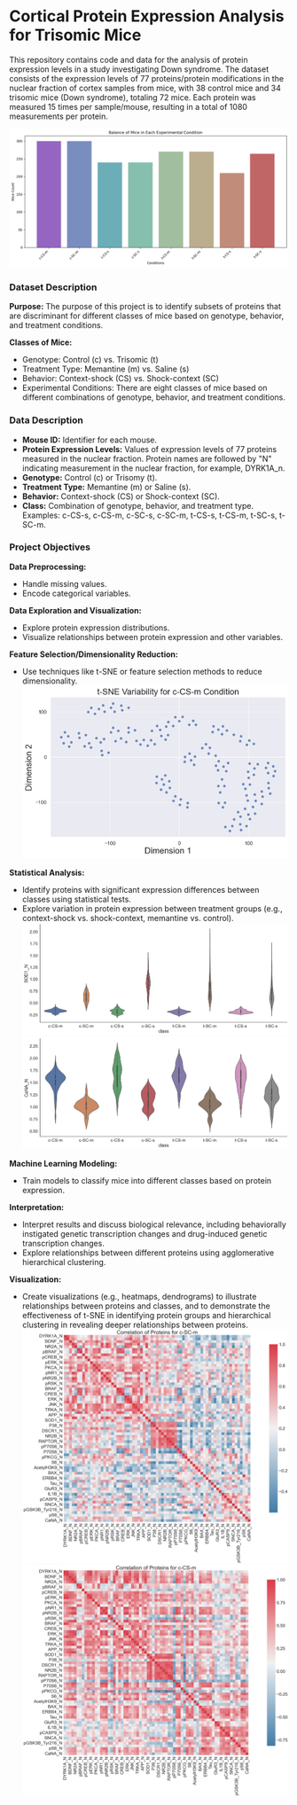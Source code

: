 # Cortical Protein Expression Analysis for Trisomic Mice
This repository contains code and data for the analysis of protein expression levels in a study investigating Down syndrome. The dataset consists of the expression levels of 77 proteins/protein modifications in the nuclear fraction of cortex samples from mice, with 38 control mice and 34 trisomic mice (Down syndrome), totaling 72 mice. Each protein was measured 15 times per sample/mouse, resulting in a total of 1080 measurements per protein.

![mice_spread](https://github.com/jacobserfaty/cortical_protein_expression/blob/main/cortical_plots/mice_spread.png)

### Dataset Description
**Purpose:** The purpose of this project is to identify subsets of proteins that are discriminant for different classes of mice based on genotype, behavior, and treatment conditions.

**Classes of Mice:**
- Genotype: Control (c) vs. Trisomic (t)
- Treatment Type: Memantine (m) vs. Saline (s)
- Behavior: Context-shock (CS) vs. Shock-context (SC)
- Experimental Conditions: There are eight classes of mice based on different combinations of genotype, behavior, and treatment conditions.

### Data Description
- **Mouse ID:** Identifier for each mouse.
- **Protein Expression Levels:** Values of expression levels of 77 proteins measured in the nuclear fraction. Protein names are followed by "N" indicating measurement in the nuclear fraction, for example, DYRK1A_n.
- **Genotype:** Control (c) or Trisomy (t).
- **Treatment Type:** Memantine (m) or Saline (s).
- **Behavior:** Context-shock (CS) or Shock-context (SC).
- **Class:** Combination of genotype, behavior, and treatment type. Examples: c-CS-s, c-CS-m, c-SC-s, c-SC-m, t-CS-s, t-CS-m, t-SC-s, t-SC-m.

### Project Objectives
**Data Preprocessing:**
- Handle missing values.
- Encode categorical variables.

**Data Exploration and Visualization:**
- Explore protein expression distributions.
- Visualize relationships between protein expression and other variables.

**Feature Selection/Dimensionality Reduction:**
- Use techniques like t-SNE or feature selection methods to reduce dimensionality.
![t-SNE c-CS-m](https://github.com/jacobserfaty/cortical_protein_expression/blob/main/cortical_plots/t-SNE_c-CS-m.png)

**Statistical Analysis:**
- Identify proteins with significant expression differences between classes using statistical tests.
- Explore variation in protein expression between treatment groups (e.g., context-shock vs. shock-context, memantine vs. control).
![SOD1_N violin](https://github.com/jacobserfaty/cortical_protein_expression/blob/main/cortical_plots/SOD1_N_violin.png)
![CaNA_N violin](https://github.com/jacobserfaty/cortical_protein_expression/blob/main/cortical_plots/CaNA_N_violin.png)

**Machine Learning Modeling:**
- Train models to classify mice into different classes based on protein expression.

**Interpretation:**
- Interpret results and discuss biological relevance, including behaviorally instigated genetic transcription changes and drug-induced genetic transcription changes.
- Explore relationships between different proteins using agglomerative hierarchical clustering.

**Visualization:**
- Create visualizations (e.g., heatmaps, dendrograms) to illustrate relationships between proteins and classes, and to demonstrate the effectiveness of t-SNE in identifying protein groups and hierarchical clustering in revealing deeper relationships between proteins.
![Heatmap c-SC-m](https://github.com/jacobserfaty/cortical_protein_expression/blob/main/cortical_plots/Heatmap_c-SC-m.png)
![Heatmap c-CS-m](https://github.com/jacobserfaty/cortical_protein_expression/blob/main/cortical_plots/Heatmap_c-CS-m.png)
